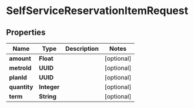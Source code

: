 

# SelfServiceReservationItemRequest


## Properties

| Name | Type | Description | Notes |
|------------ | ------------- | ------------- | -------------|
|**amount** | **Float** |  |  [optional] |
|**metroId** | **UUID** |  |  [optional] |
|**planId** | **UUID** |  |  [optional] |
|**quantity** | **Integer** |  |  [optional] |
|**term** | **String** |  |  [optional] |



